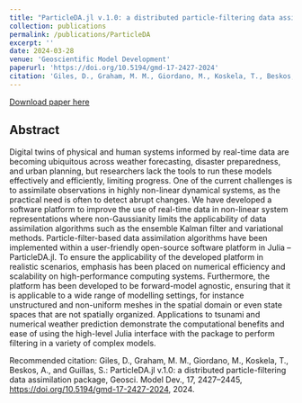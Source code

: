 ```yaml
---
title: "ParticleDA.jl v.1.0: a distributed particle-filtering data assimilation package"
collection: publications
permalink: /publications/ParticleDA
excerpt: ''
date: 2024-03-28
venue: 'Geoscientific Model Development'
paperurl: 'https://doi.org/10.5194/gmd-17-2427-2024'
citation: 'Giles, D., Graham, M. M., Giordano, M., Koskela, T., Beskos, A., and Guillas, S.: ParticleDA.jl v.1.0: a distributed particle-filtering data assimilation package, Geosci. Model Dev., 17, 2427–2445, 2024.'
---
```

<!-- This paper is about the number 1. The number 2 is left for future work. -->

[Download paper here](https://doi.org/10.5194/gmd-17-2427-2024)

## Abstract 
Digital twins of physical and human systems informed by real-time data are becoming ubiquitous across weather forecasting, disaster preparedness, and urban planning, but researchers lack the tools to run these models effectively and efficiently, limiting progress. One of the current challenges is to assimilate observations in highly non-linear dynamical systems, as the practical need is often to detect abrupt changes. We have developed a software platform to improve the use of real-time data in non-linear system representations where non-Gaussianity limits the applicability of data assimilation algorithms such as the ensemble Kalman filter and variational methods. Particle-filter-based data assimilation algorithms have been implemented within a user-friendly open-source software platform in Julia – ParticleDA.jl. To ensure the applicability of the developed platform in realistic scenarios, emphasis has been placed on numerical efficiency and scalability on high-performance computing systems. Furthermore, the platform has been developed to be forward-model agnostic, ensuring that it is applicable to a wide range of modelling settings, for instance unstructured and non-uniform meshes in the spatial domain or even state spaces that are not spatially organized. Applications to tsunami and numerical weather prediction demonstrate the computational benefits and ease of using the high-level Julia interface with the package to perform filtering in a variety of complex models.

Recommended citation: Giles, D., Graham, M. M., Giordano, M., Koskela, T., Beskos, A., and Guillas, S.: ParticleDA.jl v.1.0: a distributed particle-filtering data assimilation package, Geosci. Model Dev., 17, 2427–2445, https://doi.org/10.5194/gmd-17-2427-2024, 2024.